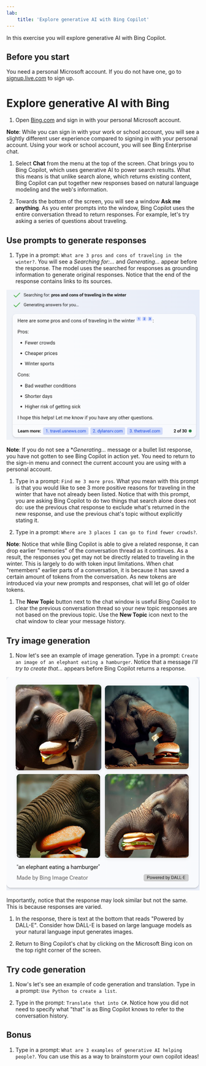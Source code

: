 ```yaml
---
lab:
    title: 'Explore generative AI with Bing Copilot'
---
```


In this exercise you will explore generative AI with Bing Copilot. 

## Before you start
You need a personal Microsoft account. If you do not have one, go to [signup.live.com](https://signup.live.com/signup?azure-portal=true) to sign up.

# Explore generative AI with Bing

1. Open [Bing.com](https://www.bing.com?azure-portal=true) and sign in with your personal Microsoft account.

**Note**: While you can sign in with your work or school account, you will see a slightly different user experience compared to signing in with your personal account. Using your work or school account, you will see Bing Enterprise chat. 

1. Select **Chat** from the menu at the top of the screen. Chat brings you to Bing Copilot, which uses generative AI to power search results. What this means is that unlike search alone, which returns existing content, Bing Copilot can put together new responses based on natural language modeling and the web's information.  
    
1. Towards the bottom of the screen, you will see a window **Ask me anything**. As you enter prompts into the window, Bing Copilot uses the entire conversation thread to return responses. For example, let's try asking a series of questions about traveling. 

## Use prompts to generate responses

1. Type in a prompt: `What are 3 pros and cons of traveling in the winter?`. You will see a *Searching for:...* and *Generating...* appear before the response. The model uses the searched for responses as grounding information to generate original responses. Notice that the end of the response contains links to its sources. 

![A screenshot of Bing copilot's response to a traveling prompt with three bullets for pros and three bullets for cons.](./media/generative-ai/bing-copilot-response-traveling.png) 

**Note**: If you do not see a **Generating...* message or a bullet list response, you have not gotten to see Bing Copilot in action yet. You need to return to the sign-in menu and connect the current account you are using with a personal account. 
 
1. Type in a prompt: `Find me 3 more pros`. What you mean with this prompt is that you would like to see 3 more positive reasons for traveling in the winter that have not already been listed. Notice that with this prompt, you are asking Bing Copilot to do two things that search alone does not do: use the previous chat response to exclude what's returned in the new response, and use the previous chat's topic without explicitly stating it. 

1. Type in a prompt: `Where are 3 places I can go to find fewer crowds?`. 

**Note**: Notice that while Bing Copilot is able to give a related response, it can drop earlier "memories" of the conversation thread as it continues. As a result, the responses you get may not be directly related to traveling in the winter. This is largely to do with token input limitations. When chat "remembers" earlier parts of a conversation, it is because it has saved a certain amount of tokens from the conversation. As new tokens are introduced via your new prompts and responses, chat will let go of older tokens. 

1. The **New Topic** button next to the chat window is useful Bing Copilot to clear the previous conversation thread so your new topic responses are not based on the previous topic. Use the **New Topic** icon next to the chat window to clear your message history. 

## Try image generation

1. Now let's see an example of image generation. Type in a prompt: `Create an image of an elephant eating a hamburger`. Notice that a message *I'll try to create that...* appears before Bing Copilot returns a response. 

![A screenshot of elephants eating hamgburgers.](./media/generative-ai/dall-e-elephant.png)

Importantly, notice that the response may look similar but not the same. This is because responses are varied.  

1. In the response, there is text at the bottom that reads "Powered by DALL-E". Consider how DALL-E is based on large language models as your natural language input generates images. 

1. Return to Bing Copilot's chat by clicking on the Microsoft Bing icon on the top right corner of the screen. 

## Try code generation

1. Now's let's see an example of code generation and translation. Type in a prompt: `Use Python to create a list`. 

1. Type in the prompt: `Translate that into C#`. Notice how you did not need to specify what "that" is as Bing Copilot knows to refer to the conversation history. 

## Bonus 

1. Type in a prompt: `What are 3 examples of generative AI helping people?`. You can use this as a way to brainstorm your own copilot ideas!  


